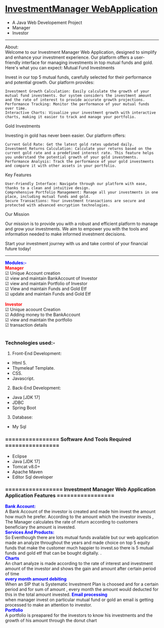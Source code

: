 # <a href="" target="_blank">InvestmentManager WebApplication</a> 
- A Java Web Developement Project
- Manager
- Investor

<hr>
<bold>About:</bold><br>
Welcome to our Investment Manager Web Application, designed to simplify and enhance your investment experience. Our platform offers a user-friendly interface for managing investments in top mutual funds and gold. Here's what you can expect:
Mutual Fund Investments

Invest in our top 5 mutual funds, carefully selected for their performance and potential growth. Our platform provides:

    Investment Growth Calculation: Easily calculate the growth of your mutual fund investments. Our system considers the investment amount and the rate of interest to provide accurate growth projections.
    Performance Tracking: Monitor the performance of your mutual funds over time.
    Interactive Charts: Visualize your investment growth with interactive charts, making it easier to track and manage your portfolio.

Gold Investments

Investing in gold has never been easier. Our platform offers:

    Current Gold Rate: Get the latest gold rates updated daily.
    Investment Returns Calculation: Calculate your returns based on the current gold rate and a predefined interest rate. This feature helps you understand the potential growth of your gold investments.
    Performance Analysis: Track the performance of your gold investments and compare it with other assets in your portfolio.

Key Features

    User-Friendly Interface: Navigate through our platform with ease, thanks to a clean and intuitive design.
    Comprehensive Portfolio Management: Manage all your investments in one place, including mutual funds and gold.
    Secure Transactions: Your investment transactions are secure and protected with advanced encryption technologies.

Our Mission

Our mission is to provide you with a robust and efficient platform to manage and grow your investments. We aim to empower you with the tools and information needed to make informed investment decisions.

Start your investment journey with us and take control of your financial future today!
<hr>

<span style="color:blue">**Modules:-**</span><br>
<span style="color:red">**Manager**</span><br>
<span>&#9745;</span> Unique Account creation<br>
<span>&#9745;</span> view and maintain BankAccount of Investor<br>
<span>&#9745;</span> view and maintain Portfolio of Investor<br>
<span>&#9745;</span> View and maintain Funds and Gold Etf <br>
<span>&#9745;</span> update and maintain Funds and Gold Etf<br>
<br>
<span style="color:red">**Investor**</span><br>
<span>&#9745;</span> Unique acoount Creation<br>
<span>&#9745;</span> Adding money to the BankAccount<br>
<span>&#9745;</span> view and maintain the portfolio   <br>
<span>&#9745;</span> transaction details<br>
<br>


 
### Technologies used:-
1. Front-End Development:
- Html 5.
- Thymeleaf Template. 
- CSS.
- Javascript.

2. Back-End Development:
- Java [JDK 17]
- JDBC
- Spring Boot

3. Database:
- My Sql

### ================ Software And Tools Required ================
- Eclipse
- Java [JDK 17]
- Tomcat v8.0+
- Apache Maven
- Editor Sql developer


### ================= Investment Manager Web Application Application Features =================
<span style="color:blue">**Bank Account:**</span><br>
       A Bank Account of the investor is created and made him invest the amount how much he prefer. According to the amount which the investor invests , The Manager calculates the rate of return according to customers beneficiary the amount is invested.<br>
<span style="color:blue">**Services And Products:**</span><br>
    So Eventhough there are lots mutual funds available but our web application made an analyze throughout the years and made choice on top 5 equity funds that make the customer much happier to invest.so there is 5 mutual funds and gold etf that can be bought digitally.  .<br>
<span style="color:blue">**Charts**</span><br>
    An chart analyze is made according to the rate of interest and investment amount of the investor and shows the gain and amount after certain period of time<br>
<span style="color:blue">**every month amount debiting**</span><br>
     When an SIP that is Systematic Investment Plan is choosed and for a certain period and for sum of amount , every month the amount would deducted for this in the total amount invested. 
<span style="color:blue">**Email processing**</span><br>
    when manager invest on particular mutual fund or gold an email is getting processed to make an attention to investor.<br>
<span style="color:blue">**Portfolio**</span><br>
A portfolio is preapared for the investors to know his investments and the growth of his amount through the donut chart 
